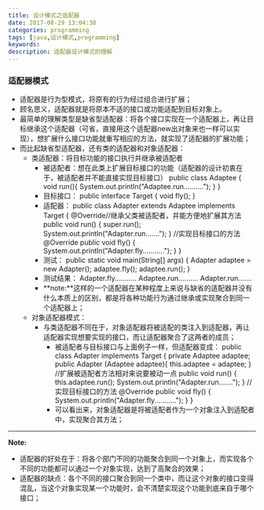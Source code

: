 ```yaml
---
title: 设计模式之适配器
date: 2017-08-29 13:04:38
categories: programming
tags: [java,设计模式,programming]
keywords: 
description: 适配器设计模式的理解
---
```


### 适配器模式 ###

- 适配器是行为型模式，将原有的行为经过组合进行扩展；
- 顾名思义，适配器就是将原本不适的接口或功能适配到目标对象上。
- 最简单的理解类型是缺省型适配器：将各个接口实现在一个适配器上，再让目标继承这个适配器（可省，直接用这个适配器new出对象来也一样可以实现），想扩展什么接口功能就重写相应的方法，就实现了适配器的扩展功能；
- 而比起缺省型适配器，还有类的适配器和对象适配器：
	- 类适配器：将目标功能的接口执行并继承被适配者
		- 被适配者：想在此类上扩展目标接口的功能（适配器的设计初衷在于，被适配者并不能直接实现目标接口）
				public class Adaptee {
					void run(){
						System.out.println("Adaptee.run..........");
					}
				}
		- 目标接口：
				public interface Target {
					void fly();
				}
		- 适配器：
				public class Adapter extends Adaptee implements Target {
					@Override//继承父类被适配者，并能方便地扩展其方法
					public void run() {
						super.run();
						System.out.println("Adapter.run.......");
					}
					//实现目标接口的方法
					@Override
					public void fly() {
						System.out.println("Adapter.fly...........");
					}
				}
		- 测试：
				public static void main(String[] args) {
					Adapter adaptee = new Adapter();
					adaptee.fly();
					adaptee.run();
				}
		- 测试结果：
				Adapter.fly...........
				Adaptee.run..........
				Adapter.run.......
		- **note:**这样的一个适配器在某种程度上来说与缺省的适配器并没有什么本质上的区别，都是将各种功能行为通过继承或实现聚合到同一个适配器上；
	- 对象适配器模式：
		- 与类适配器不同在于，对象适配器将被适配的类注入到适配器，再让适配器实现想要实现的接口，而让适配器聚合了这两者的成员；
			- 被适配者与目标接口与上面例子一样，但适配器变成：
					public class Adapter implements Target {
						private Adaptee adaptee;
						public Adapter (Adaptee adaptee){
							this.adaptee = adaptee;
						}
						//扩展被适配者方法相对来说要被动一点
						public void run() {
							this.adaptee.run();
							System.out.println("Adapter.run.......");
						}
						//实现目标接口的方法
						@Override
						public void fly() {
							System.out.println("Adapter.fly...........");
						}
					}
			- 可以看出来，对象适配器是将被适配者作为一个对象注入到适配者中，实现聚合其方法；


----------
**Note:**
- 适配器的好处在于：将各个部门不同的功能聚合到同一个对象上，而实现各个不同的功能都可以通过一个对象实现，达到了高聚合的效果；
- 适配器的缺点：各个不同的接口聚合到同一个类中，而让这个对象的接口变得混乱，当这个对象实现某一个功能时，会不清楚实现这个功能到底来自于哪个接口；